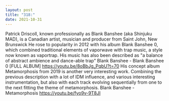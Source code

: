 ```yaml
---
layout: post
title: "318:"
date: 2021-10-31
---
```


Patrick Driscoll, known professionally as Blank Banshee (aka Shinjuku MAD), is a Canadian artist, musician and producer from Saint John, New Brunswick He rose to popularity in 2012 with his album Blank Banshee 0, which combined traditional elements of vaporwave with trap music, a style now known as vaportrap. His music has also been described as "a balance of abstract ambience and dance-able trap"
 Blank Banshee - Blank Banshee 0 [FULL ALBUM]
https://youtu.be/8oBbJg_PqbU?t=70 
His concept album Metamorphosis from 2019 is another very interesting work. Combining the previous description with a lot of IDM influence, and various interesting instrumentation, but also with each track evolving sequentially from one to the next fitting the theme of metamorphosis.
 Blank Banshee - Metamorphosis
https://youtu.be/fyo9v-9T8JI
